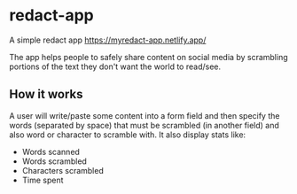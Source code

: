 # redact-app
  
A simple redact app
  https://myredact-app.netlify.app/

The app helps people to safely share content on social media by scrambling portions of the text they don't want the world to read/see.

## How it works
A user will write/paste some content into a form field and then specify the words (separated by space) that must be scrambled (in another field) and also word or character to scramble with.
It also display stats like:
- Words scanned
- Words scrambled
- Characters scrambled
- Time spent
